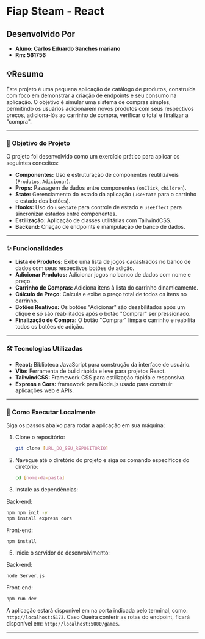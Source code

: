 # Fiap Steam - React

## Desenvolvido Por 
* **Aluno: Carlos Eduardo Sanches mariano**
* **Rm: 561756**

## 💡Resumo
Este projeto é uma pequena aplicação de catálogo de produtos, construída com foco em demonstrar a criação de endpoints e seu consumo na aplicação. O objetivo é simular uma sistema de compras simples, permitindo os usuários adicionarem novos produtos com seus respectivos preços, adiciona-lós ao carrinho de compra, verificar o total e finalizar a "compra".

---

### 🎯 Objetivo do Projeto

O projeto foi desenvolvido como um exercício prático para aplicar os seguintes conceitos:

* **Componentes:** Uso e estruturação de componentes reutilizáveis (`Produtos`, `Adicionar`).
* **Props:** Passagem de dados entre componentes (`onClick`, `children`).
* **State:** Gerenciamento do estado da aplicação (`useState` para o carrinho e estado dos botões).
* **Hooks:** Uso do `useState` para controle de estado e `useEffect` para sincronizar estados entre componentes.
* **Estilização:** Aplicação de classes utilitárias com TailwindCSS.
* **Backend:** Criação de endpoints e manipulação de banco de dados.

---

### ✨ Funcionalidades

* **Lista de Produtos:** Exibe uma lista de jogos cadastrados no banco de dados com seus respectivos botões de adição.
* **Adicionar Produtos:** Adicionar jogos no banco de dados com nome e preço.
* **Carrinho de Compras:** Adiciona itens à lista do carrinho dinamicamente.
* **Cálculo de Preço:** Calcula e exibe o preço total de todos os itens no carrinho.
* **Botões Reativos:** Os botões "Adicionar" são desabilitados após um clique e só são reabilitados após o botão "Comprar" ser pressionado.
* **Finalização de Compra:** O botão "Comprar" limpa o carrinho e reabilita todos os botões de adição.

---

### 🛠️ Tecnologias Utilizadas

* **React:** Biblioteca JavaScript para construção da interface de usuário.
* **Vite:** Ferramenta de build rápida e leve para projetos React.
* **TailwindCSS:** Framework CSS para estilização rápida e responsiva.
* **Express e Cors:** framework para Node.js usado para construir aplicações web e APIs.

---

### 🚀 Como Executar Localmente

Siga os passos abaixo para rodar a aplicação em sua máquina:

1.  Clone o repositório:
    ```bash
    git clone [URL_DO_SEU_REPOSITORIO]
    ```

2.  Navegue até o diretório do projeto e siga os comando específicos do diretório:
    ```bash
    cd [nome-da-pasta]
    ```

3.  Instale as dependências:
   
Back-end:
```bash
npm npm init -y 
npm install express cors
```
Front-end:
```bash
npm install
```

5.  Inicie o servidor de desenvolvimento:
   
Back-end:
```bash
node Server.js
```
Front-end:
```bash
npm run dev
```

A aplicação estará disponível em na porta indicada pelo terminal, como: `http://localhost:5173`.
Caso Queira conferir as rotas do endpoint, ficará disponível em:  `http://localhost:5000/games`.

--- 
